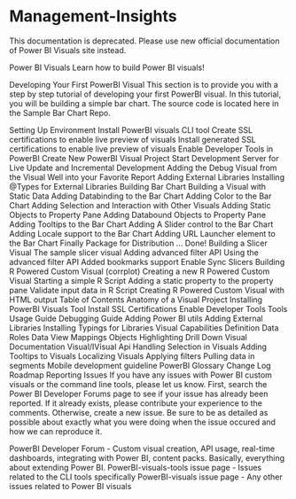 # Management-Insights
This documentation is deprecated. Please use new official documentation of Power BI Visuals site instead.

Power BI Visuals
Learn how to build Power BI visuals!

Developing Your First PowerBI Visual
This section is to provide you with a step by step tutorial of developing your first PowerBI visual. In this tutorial, you will be building a simple bar chart. The source code is located here in the Sample Bar Chart Repo.



Setting Up Environment
Install PowerBI visuals CLI tool
Create SSL certifications to enable live preview of visuals
Install generated SSL certifications to enable live preview of visuals
Enable Developer Tools in PowerBI
Create New PowerBI Visual Project
Start Development Server for Live Update and Incremental Development
Adding the Debug Visual from the Visual Well into your Favorite Report
Adding External Libraries
Installing @Types for External Libraries
Building Bar Chart
Building a Visual with Static Data
Adding Databinding to the Bar Chart
Adding Color to the Bar Chart
Adding Selection and Interaction with Other Visuals
Adding Static Objects to Property Pane
Adding Databound Objects to Property Pane
Adding Tooltips to the Bar Chart
Adding A Slider control to the Bar Chart
Adding Locale support to the Bar Chart
Adding URL Launcher element to the Bar Chart
Finally Package for Distribution ... Done!
Building a Slicer Visual
The sample slicer visual
Adding advanced filter API
Using the advanced filter API
Added bookmarks support
Enable Sync Slicers
Building R Powered Custom Visual (corrplot)
Creating a new R Powered Custom Visual
Starting a simple R Script
Adding a static property to the property pane
Validate input data in R Script
Creating R Powered Custom Visual with HTML output
Table of Contents
Anatomy of a Visual Project
Installing PowerBI Visuals Tool
Install SSL Certifications
Enable Developer Tools
Tools Usage Guide
Debugging Guide
Adding Power BI utils
Adding External Libraries
Installing Typings for Libraries
Visual Capabilities Definition
Data Roles
Data View Mappings
Objects
Highlighting
Drill Down
Visual Documentation
Visual/IVisual Api
Handling Selection in Visuals
Adding Tooltips to Visuals
Localizing Visuals
Applying filters
Pulling data in segments
Mobile development guideline
PowerBI Glossary
Change Log
Roadmap
Reporting Issues
If you have any issues with Power BI custom visuals or the command line tools, please let us know. First, search the Power BI Developer Forums page to see if your issue has already been reported. If it already exists, please contribute your experience to the comments. Otherwise, create a new issue. Be sure to be as detailed as possible about exactly what you were doing when the issue occured and how we can reproduce it.

PowerBI Developer Forum - Custom visual creation, API usage, real-time dashboards, integrating with Power BI, content packs. Basically, everything about extending Power BI.
PowerBI-visuals-tools issue page - Issues related to the CLI tools specifically
PowerBI-visuals issue page - Any other issues related to Power BI visuals
